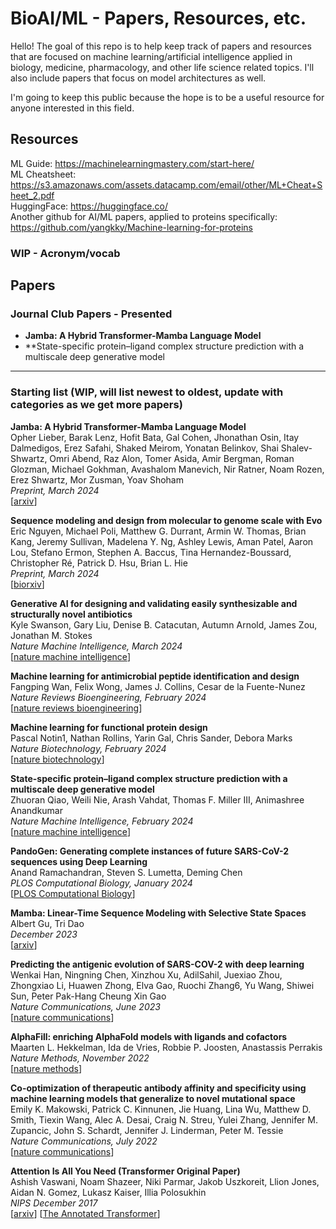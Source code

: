 # BioAI/ML - Papers, Resources, etc. 

Hello! The goal of this repo is to help keep track of papers and resources that are focused on machine learning/artificial intelligence applied in biology, medicine, pharmacology, and other life science related topics. I'll also include papers that focus on model architectures as well.

I'm going to keep this public because the hope is to be a useful resource for anyone interested in this field.  

## Resources
ML Guide: https://machinelearningmastery.com/start-here/  \
ML Cheatsheet: https://s3.amazonaws.com/assets.datacamp.com/email/other/ML+Cheat+Sheet_2.pdf  \
HuggingFace: https://huggingface.co/  \
Another github for AI/ML papers, applied to proteins specifically: https://github.com/yangkky/Machine-learning-for-proteins

### WIP - Acronym/vocab

## Papers
### Journal Club Papers - Presented

- **Jamba: A Hybrid Transformer-Mamba Language Model**
- **State-specific protein–ligand complex structure prediction with a multiscale deep generative model
---
### Starting list (WIP, will list newest to oldest, update with categories as we get more papers)

**Jamba: A Hybrid Transformer-Mamba Language Model**  \
Opher Lieber, Barak Lenz, Hofit Bata, Gal Cohen, Jhonathan Osin, Itay Dalmedigos, Erez Safahi, Shaked Meirom, Yonatan Belinkov, Shai Shalev-Shwartz, Omri Abend, Raz Alon, Tomer Asida, Amir Bergman, Roman Glozman, Michael Gokhman, Avashalom Manevich, Nir Ratner, Noam Rozen, Erez Shwartz, Mor Zusman, Yoav Shoham  \
*Preprint, March 2024*  \
[[arxiv](https://arxiv.org/pdf/2403.19887.pdf)] 

**Sequence modeling and design from molecular to genome scale with Evo**  \
Eric Nguyen, Michael Poli, Matthew G. Durrant, Armin W. Thomas, Brian Kang, Jeremy Sullivan, Madelena Y. Ng, Ashley Lewis, Aman Patel, Aaron Lou, Stefano Ermon, Stephen A. Baccus, Tina Hernandez-Boussard, Christopher Ré, Patrick D. Hsu, Brian L. Hie  \
*Preprint, March 2024*  \
[[biorxiv](https://www.biorxiv.org/content/10.1101/2024.02.27.582234v2.full.pdf+html)]

**Generative AI for designing and validating easily synthesizable and structurally novel antibiotics**  \
Kyle Swanson, Gary Liu, Denise B. Catacutan, Autumn Arnold, James Zou, Jonathan M. Stokes  \
*Nature Machine Intelligence, March 2024*  \
[[nature machine intelligence](https://doi.org/10.1038/s42256-024-00809-7)]

**Machine learning for antimicrobial peptide identification and design**  \
Fangping Wan, Felix Wong, James J. Collins, Cesar de la Fuente-Nunez \
*Nature Reviews Bioengineering, February 2024*  \
[[nature reviews bioengineering](https://doi.org/10.1038/s44222-024-00152-x)]

**Machine learning for functional protein design**  \
Pascal Notin1, Nathan Rollins, Yarin Gal, Chris Sander, Debora Marks  \
*Nature Biotechnology, February 2024*  \
[[nature biotechnology](https://doi.org/10.1038/s41587-024-02127-0)]

**State-specific protein–ligand complex structure prediction with a multiscale deep generative model**  \
Zhuoran Qiao, Weili Nie, Arash Vahdat, Thomas F. Miller III, Animashree Anandkumar  \
*Nature Machine Intelligence, February 2024* \
[[nature machine intelligence](https://doi.org/10.1038/s42256-024-00792-z)]

**PandoGen: Generating complete instances of future SARS-CoV-2 sequences using Deep Learning**  \
Anand Ramachandran, Steven S. Lumetta, Deming Chen  \
*PLOS Computational Biology, January 2024* \
[[PLOS Computational Biology](https://doi.org/10.1371/journal.pcbi.1011790)]

**Mamba: Linear-Time Sequence Modeling with Selective State Spaces**  \
Albert Gu, Tri Dao  \
*December 2023*  \
[[arxiv](https://doi.org/10.48550/arXiv.2312.00752)]

**Predicting the antigenic evolution of SARS-COV-2 with deep learning**  \
Wenkai Han, Ningning Chen, Xinzhou Xu, AdilSahil, Juexiao Zhou, Zhongxiao Li, Huawen Zhong, Elva Gao, Ruochi Zhang6, Yu Wang, Shiwei Sun, Peter Pak-Hang Cheung Xin Gao  \
*Nature Communications, June 2023* \
[[nature communications](https://doi.org/10.1038/s41467-023-39199-6)]

**AlphaFill: enriching AlphaFold models with ligands and cofactors**  \
Maarten L. Hekkelman, Ida de Vries, Robbie P. Joosten, Anastassis Perrakis  \
*Nature Methods, November 2022*  \
[[nature methods](https://doi.org/10.1038/s41592-022-01685-y)]

**Co-optimization of therapeutic antibody affinity and specificity using machine learning models that generalize to novel mutational space**  \
Emily K. Makowski, Patrick C. Kinnunen, Jie Huang, Lina Wu, Matthew D. Smith, Tiexin Wang, Alec A. Desai, Craig N. Streu, Yulei Zhang, Jennifer M. Zupancic, John S. Schardt, Jennifer J. Linderman, Peter M. Tessie  \
*Nature Communications, July 2022*  \
[[nature communications](https://doi.org/10.1038/s41467-022-31457-3)]

**Attention Is All You Need (Transformer Original Paper)**  \
Ashish Vaswani, Noam Shazeer, Niki Parmar, Jakob Uszkoreit, Llion Jones, Aidan N. Gomez, Lukasz Kaiser, Illia Polosukhin  \
*NIPS December 2017*  \
[[arxiv](https://arxiv.org/pdf/1706.03762.pdf)]
[[The Annotated Transformer](https://nlp.seas.harvard.edu/annotated-transformer/)]
